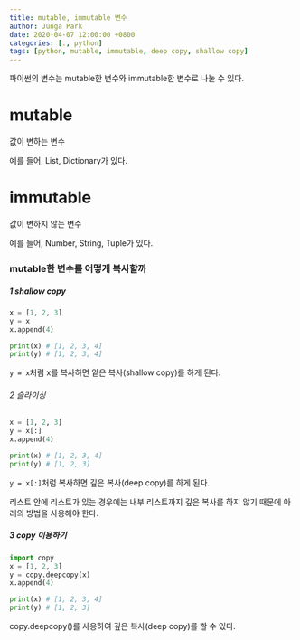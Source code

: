 ```yaml
---
title: mutable, immutable 변수
author: Junga Park
date: 2020-04-07 12:00:00 +0800
categories: [., python]
tags: [python, mutable, immutable, deep copy, shallow copy]
---
```


파이썬의 변수는 mutable한 변수와 immutable한 변수로 나눌 수 있다.

# mutable

값이 변하는 변수

예를 들어, List, Dictionary가 있다.

# immutable 

값이 변하지 않는 변수

예를 들어, Number, String, Tuple가 있다.



### mutable한 변수를 어떻게 복사할까

##### 1  shallow copy

```python
x = [1, 2, 3]
y = x
x.append(4)

print(x) # [1, 2, 3, 4]
print(y) # [1, 2, 3, 4]
```

```y = x```처럼 x를 복사하면 얕은 복사(shallow copy)를 하게 된다.



###### 2 슬라이싱

```python
x = [1, 2, 3]
y = x[:]
x.append(4)

print(x) # [1, 2, 3, 4]
print(y) # [1, 2, 3]
```

```y = x[:]```처럼 복사하면 깊은 복사(deep copy)를 하게 된다.

리스트 안에 리스트가 있는 경우에는 내부 리스트까지 깊은 복사를 하지 않기 때문에 아래의 방법을 사용해야 한다.



##### 3 copy 이용하기

```python
import copy
x = [1, 2, 3]
y = copy.deepcopy(x)
x.append(4)

print(x) # [1, 2, 3, 4]
print(y) # [1, 2, 3]
```

copy.deepcopy()를 사용하여 깊은 복사(deep copy)를 할 수 있다.



